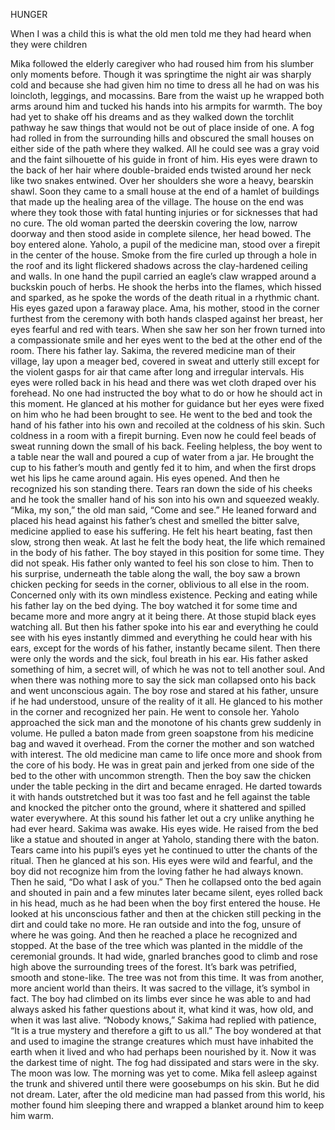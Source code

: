 HUNGER

When I was a child this is what the old men told me they had heard when they were children

  Mika followed the elderly caregiver who had roused him from his slumber only moments before. Though it was springtime the night air was sharply cold and because she had given him no time to dress all he had on was his loincloth, leggings, and mocassins. Bare from the waist up he wrapped both arms around him and tucked his hands into his armpits for warmth. The boy had yet to shake off his dreams and as they walked down the torchlit pathway he saw things that would not be out of place inside of one. A fog had rolled in from the surrounding hills and obscured the small houses on either side of the path where they walked. All he could see was a gray void and the faint silhouette of his guide in front of him. His eyes were drawn to the back of her hair where double-braided ends twisted around her neck like two snakes entwined. Over her shoulders she wore a heavy, bearskin shawl.
  Soon they came to a small house at the end of a hamlet of buildings that made up the healing area of the village. The house on the end was where they took those with fatal hunting injuries or for sicknesses that had no cure. The old woman parted the deerskin covering the low, narrow doorway and then stood aside in complete silence, her head bowed. The boy entered alone.
  Yaholo, a pupil of the medicine man, stood over a firepit in the center of the house. Smoke from the fire curled up through a hole in the roof and its light flickered shadows across the clay-hardened ceiling and walls. In one hand the pupil carried an eagle’s claw wrapped around a buckskin pouch of herbs. He shook the herbs into the flames, which hissed and sparked, as he spoke the words of the death ritual in a rhythmic chant. His eyes gazed upon a faraway place.
  Ama, his mother, stood in the corner furthest from the ceremony with both hands clasped against her breast, her eyes fearful and red with tears. When she saw her son her frown turned into a compassionate smile and her eyes went to the bed at the other end of the room. There his father lay. 
	Sakima, the revered medicine man of their village, lay upon a meager bed, covered in sweat and utterly still except for the violent gasps for air that came after long and irregular intervals. His eyes were rolled back in his head and there was wet cloth draped over his forehead.
	No one had instructed the boy what to do or how he should act in this moment. He glanced at his mother for guidance but her eyes were fixed on him who he had been brought to see. He went to the bed and took the hand of his father into his own and recoiled at the coldness of his skin. Such coldness in a room with a firepit burning. Even now he could feel beads of sweat running down the small of his back. Feeling helpless, the boy went to a table near the wall and poured a cup of water from a jar. He brought the cup to his father’s mouth and gently fed it to him, and when the first drops wet his lips he came around again. His eyes opened. And then he recognized his son standing there. Tears ran down the side of his cheeks and he took the smaller hand of his son into his own and squeezed weakly.
	“Mika, my son,” the old man said, “Come and see.”
	He leaned forward and placed his head against his father’s chest and smelled the bitter salve, medicine applied to ease his suffering. He felt his heart beating, fast then slow, strong then weak. At last he felt the body heat, the life which remained in the body of his father. The boy stayed in this position for some time. They did not speak. His father only wanted to feel his son close to him.
	Then to his surprise, underneath the table along the wall, the boy saw a brown chicken pecking for seeds in the corner, oblivious to all else in the room. Concerned only with its own mindless existence. Pecking and eating while his father lay on the bed dying. The boy watched it for some time and became more and more angry at it being there. At those stupid black eyes watching all.
	But then his father spoke into his ear and everything he could see with his eyes instantly dimmed and everything he could hear with his ears, except for the words of his father, instantly became silent. Then there were only the words and the sick, foul breath in his ear. His father asked something of him, a secret will, of which he was not to tell another soul. And when there was nothing more to say the sick man collapsed onto his back and went unconscious again.
	The boy rose and stared at his father, unsure if he had understood, unsure of the reality of it all. He glanced to his mother in the corner and recognized her pain. He went to console her.
	Yaholo approached the sick man and the monotone of his chants grew suddenly in volume. He pulled a baton made from green soapstone from his medicine bag and waved it overhead. From the corner the mother and son watched with interest. The old medicine man came to life once more and shook from the core of his body. He was in great pain and jerked from one side of the bed to the other with uncommon strength.
	Then the boy saw the chicken under the table pecking in the dirt and became enraged. He darted towards it with hands outstretched but it was too fast and he fell against the table and knocked the pitcher onto the ground, where it shattered and spilled water everywhere. At this sound his father let out a cry unlike anything he had ever heard.
	Sakima was awake. His eyes wide. He raised from the bed like a statue and shouted in anger at Yaholo, standing there with the baton. Tears came into his pupil’s eyes yet he continued to utter the chants of the ritual. Then he glanced at his son. His eyes were wild and fearful, and the boy did not recognize him from the loving father he had always known. Then he said,
	“Do what I ask of you.”
	Then he collapsed onto the bed again and shouted in pain and a few minutes later became silent, eyes rolled back in his head, much as he had been when the boy first entered the house.
	He looked at his unconscious father and then at the chicken still pecking in the dirt and could take no more. He ran outside and into the fog, unsure of where he was going. And then he reached a place he recognized and stopped. 
	At the base of the tree which was planted in the middle of the ceremonial grounds. It had wide, gnarled branches good to climb and rose high above the surrounding trees of the forest. It’s bark was petrified, smooth and stone-like. The tree was not from this time. It was from another, more ancient world than theirs. It was sacred to the village, it’s symbol in fact. The boy had climbed on its limbs ever since he was able to and had always asked his father questions about it, what kind it was, how old, and when it was last alive. “Nobody knows,” Sakima had replied with patience, “It is a true mystery and therefore a gift to us all.” The boy wondered at that and used to imagine the strange creatures which must have inhabited the earth when it lived and who had perhaps been nourished by it.
	Now it was the darkest time of night. The fog had dissipated and stars were in the sky. The moon was low. The morning was yet to come. Mika fell asleep against the trunk and shivered until there were goosebumps on his skin. But he did not dream. Later, after the old medicine man had passed from this world, his mother found him sleeping there and wrapped a blanket around him to keep him warm.